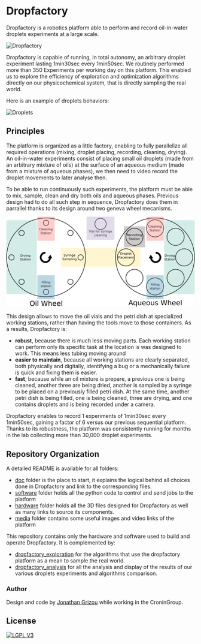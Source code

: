 # Dropfactory

Dropfactory is a robotics platform able to perform and record oil-in-water droplets experiments at a large scale.

![Dropfactory](media/gif/dropfactory.gif)

Dropfactory is capable of running, in total autonomy, an arbitrary droplet experiment lasting 1min30sec every 1min50sec. We routinely performed more than 350 Experiments per working day on this platform. This enabled us to explore the efficiency of exploration and optimization algorithms directly on our physicochemical system, that is directly sampling the real world.

Here is an example of droplets behaviors:

![Droplets](media/gif/droplets.gif)

## Principles

The platform is organized as a little factory, enabling to fully parallelize all required operations (mixing, droplet placing, recording, cleaning, drying). An oil-in-water experiments consist of placing small oil droplets (made from an arbitrary mixture of oils) at the surface of an aqueous medium (made from a mixture of aqueous phases), we then need to video record the droplet movements to later analyse then.

To be able to run continuously such experiments, the platform must be able to mix, sample, clean and dry both oils and aqueous phases. Previous design had to do all such step in sequence, Dropfactory does them in parrallel thanks to its design around two geneva wheel mecanisms.

![Diagram](media/diagram/dropfactory.png)

This design allows to move the oil vials and the petri dish at specialized working stations, rather than having the tools move to those containers. As a results, Dropfactory is:

- **robust**, because there is much less moving parts. Each working station can perform only its specific task at the location is was designed to work. This means less tubing moving around
- **easier to maintain**, because all working stations are clearly separated, both physically and digitally, identifying a bug or a mechanically failure is quick and fixing them is easier.
- **fast**, because while an oil mixture is prepare, a previous one is being cleaned, another three are being dried, another is sampled by a syringe to be placed on a previously filled petri dish. At the same time, another petri dish is being filled, one is being cleaned, three are drying, and one contains droplets and is being recorded under a camera.

Dropfactory enables to record 1 experiments of 1min30sec every 1min50sec, gaining a factor of 6 versus our previous sequential platform. Thanks to its robustness, the platform was consistently running for months in the lab collecting more than 30,000 droplet experiments.

## Repository Organization

A detailed README is available for all folders:

- [doc](doc) folder is the place to start, it explains the logical behind all choices done in Dropfactory and link to the corresponding files.
- [software](software) folder holds all the python code to control and send jobs to the platform
- [hardware](hardware) folder holds all the 3D files designed for Dropfactory as well as many links to source its components.
- [media](media) folder contains some useful images and video links of the platform

This repository contains only the hardware and software used to build and operate Dropfactory. It is complemented by:

- [dropfactory_exploration](https://github.com/croningp/dropfactory_exploration) for the algorithms that use the dropfactory platform as a mean to sample the real world.
- [dropfactory_analysis](https://github.com/croningp/dropfactory_analysis) for all the analysis and display of the results of our various droplets experiments and algorithms comparison.

### Author

Design and code by [Jonathan Grizou](http://jgrizou.com/) while working in the CroninGroup.

## License

[![LGPL V3](http://www.gnu.org/graphics/lgplv3-147x51.png)](http://www.gnu.org/licenses/lgpl-3.0.en.html)
